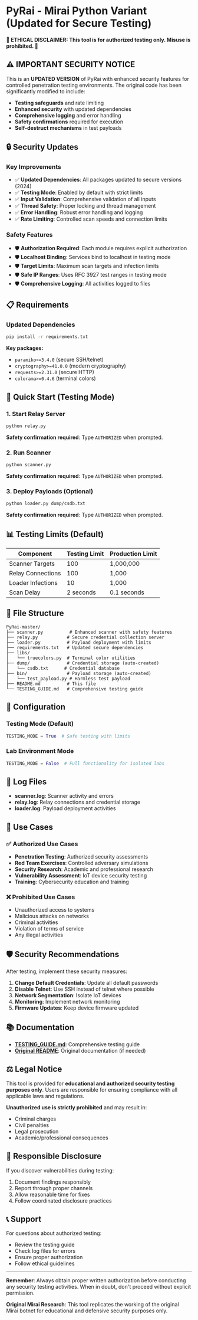 # PyRai - Mirai Python Variant (Updated for Secure Testing)

**🚨 ETHICAL DISCLAIMER: This tool is for authorized testing only. Misuse is prohibited. 🚨**

## ⚠️ IMPORTANT SECURITY NOTICE

This is an **UPDATED VERSION** of PyRai with enhanced security features for controlled penetration testing environments. The original code has been significantly modified to include:

- **Testing safeguards** and rate limiting
- **Enhanced security** with updated dependencies
- **Comprehensive logging** and error handling
- **Safety confirmations** required for execution
- **Self-destruct mechanisms** in test payloads

## 🔒 Security Updates

### Key Improvements
- ✅ **Updated Dependencies**: All packages updated to secure versions (2024)
- ✅ **Testing Mode**: Enabled by default with strict limits
- ✅ **Input Validation**: Comprehensive validation of all inputs
- ✅ **Thread Safety**: Proper locking and thread management
- ✅ **Error Handling**: Robust error handling and logging
- ✅ **Rate Limiting**: Controlled scan speeds and connection limits

### Safety Features
- 🛡️ **Authorization Required**: Each module requires explicit authorization
- 🛡️ **Localhost Binding**: Services bind to localhost in testing mode
- 🛡️ **Target Limits**: Maximum scan targets and infection limits
- 🛡️ **Safe IP Ranges**: Uses RFC 3927 test ranges in testing mode
- 🛡️ **Comprehensive Logging**: All activities logged to files

## 📋 Requirements

### Updated Dependencies
```bash
pip install -r requirements.txt
```

**Key packages:**
- `paramiko>=3.4.0` (secure SSH/telnet)
- `cryptography>=41.0.0` (modern cryptography)
- `requests>=2.31.0` (secure HTTP)
- `colorama>=0.4.6` (terminal colors)

## 🚀 Quick Start (Testing Mode)

### 1. Start Relay Server
```bash
python relay.py
```
**Safety confirmation required**: Type `AUTHORIZED` when prompted.

### 2. Run Scanner
```bash
python scanner.py
```
**Safety confirmation required**: Type `AUTHORIZED` when prompted.

### 3. Deploy Payloads (Optional)
```bash
python loader.py dump/csdb.txt
```
**Safety confirmation required**: Type `AUTHORIZED` when prompted.

## 📊 Testing Limits (Default)

| Component | Testing Limit | Production Limit |
|-----------|---------------|------------------|
| Scanner Targets | 100 | 1,000,000 |
| Relay Connections | 100 | 1,000 |
| Loader Infections | 10 | 1,000 |
| Scan Delay | 2 seconds | 0.1 seconds |

## 📁 File Structure

```
PyRai-master/
├── scanner.py          # Enhanced scanner with safety features
├── relay.py           # Secure credential collection server
├── loader.py          # Payload deployment with limits
├── requirements.txt   # Updated secure dependencies
├── libs/
│   └── truecolors.py  # Terminal color utilities
├── dump/              # Credential storage (auto-created)
│   └── csdb.txt      # Credential database
├── bin/               # Payload storage (auto-created)
│   └── test_payload.py # Harmless test payload
├── README.md          # This file
└── TESTING_GUIDE.md   # Comprehensive testing guide
```

## 🔧 Configuration

### Testing Mode (Default)
```python
TESTING_MODE = True  # Safe testing with limits
```

### Lab Environment Mode
```python
TESTING_MODE = False  # Full functionality for isolated labs
```

## 📝 Log Files

- **scanner.log**: Scanner activity and errors
- **relay.log**: Relay connections and credential storage  
- **loader.log**: Payload deployment activities

## 🎯 Use Cases

### ✅ Authorized Use Cases
- **Penetration Testing**: Authorized security assessments
- **Red Team Exercises**: Controlled adversary simulations
- **Security Research**: Academic and professional research
- **Vulnerability Assessment**: IoT device security testing
- **Training**: Cybersecurity education and training

### ❌ Prohibited Use Cases
- Unauthorized access to systems
- Malicious attacks on networks
- Criminal activities
- Violation of terms of service
- Any illegal activities

## 🛡️ Security Recommendations

After testing, implement these security measures:

1. **Change Default Credentials**: Update all default passwords
2. **Disable Telnet**: Use SSH instead of telnet where possible
3. **Network Segmentation**: Isolate IoT devices
4. **Monitoring**: Implement network monitoring
5. **Firmware Updates**: Keep device firmware updated

## 📚 Documentation

- **[TESTING_GUIDE.md](TESTING_GUIDE.md)**: Comprehensive testing guide
- **[Original README](README_ORIGINAL.md)**: Original documentation (if needed)

## ⚖️ Legal Notice

This tool is provided for **educational and authorized security testing purposes only**. Users are responsible for ensuring compliance with all applicable laws and regulations. 

**Unauthorized use is strictly prohibited** and may result in:
- Criminal charges
- Civil penalties  
- Legal prosecution
- Academic/professional consequences

## 🤝 Responsible Disclosure

If you discover vulnerabilities during testing:
1. Document findings responsibly
2. Report through proper channels
3. Allow reasonable time for fixes
4. Follow coordinated disclosure practices

## 📞 Support

For questions about authorized testing:
- Review the testing guide
- Check log files for errors
- Ensure proper authorization
- Follow ethical guidelines

---

**Remember**: Always obtain proper written authorization before conducting any security testing activities. When in doubt, don't proceed without explicit permission.

**Original Mirai Research**: This tool replicates the working of the original Mirai botnet for educational and defensive security purposes only.
